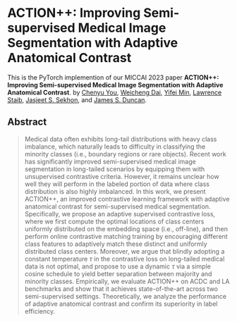 # ACTION++: Improving Semi-supervised Medical Image Segmentation with Adaptive Anatomical Contrast
This is the PyTorch implemention of our MICCAI 2023 paper **ACTION++: Improving Semi-supervised Medical Image Segmentation with Adaptive Anatomical Contrast**.
by [Chenyu You](http://chenyuyou.me/), [Weicheng Dai](https://weichengdai1.github.io/), [Yifei Min](https://scholar.google.com/citations?user=pFWnzL0AAAAJ&hl=en/), [Lawrence Staib](https://medicine.yale.edu/profile/lawrence-staib/), [Jasjeet S. Sekhon](https://www.jsekhon.com/), and [James S. Duncan](https://medicine.yale.edu/profile/james-duncan/).

## Abstract
> Medical data often exhibits long-tail distributions with heavy class imbalance, which naturally leads to difficulty in classifying the minority classes (i.e., boundary regions or rare objects). Recent work has significantly improved semi-supervised medical image segmentation in long-tailed scenarios by equipping them with unsupervised contrastive criteria. However, it remains unclear how well they will perform in the labeled portion of data where class distribution is also highly imbalanced. In this work, we present ACTION++, an improved contrastive learning framework with adaptive anatomical contrast for semi-supervised medical segmentation. Specifically, we propose an adaptive supervised contrastive loss, where we first compute the optimal locations of class centers uniformly distributed on the embedding space (i.e., off-line), and then perform online contrastive matching training by encouraging different class features to adaptively match these distinct and uniformly distributed class centers. Moreover, we argue that blindly adopting a constant temperature $\tau$ in the contrastive loss on long-tailed medical data is not optimal, and propose to use a dynamic $\tau$ via a simple cosine schedule to yield better separation between majority and minority classes. Empirically, we evaluate ACTION++ on ACDC and LA benchmarks and show that it achieves state-of-the-art across two semi-supervised settings. Theoretically, we analyze the performance of adaptive anatomical contrast and confirm its superiority in label efficiency.
